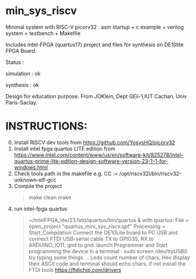 # min_sys_riscv
Minimal system with RISC-V picorv32 : asm startup + c example + verilog system + testbench + Makefile

Includes intel-FPGA (quartus17) project and files for synthesis on DE10lite FPGA Board.

Status : 

simulation : ok 

synthesis : ok

Design for education purpose. 
From JOKlein, Dept GEii-1,IUT Cachan, Univ Paris-Saclay. 

# INSTRUCTIONS:
0. Install RISCV dev tools
   from  https://github.com/YosysHQ/picorv32
2. Install intel fpga quartus LITE edition
   from https://www.intel.com/content/www/us/en/software-kit/825278/intel-quartus-prime-lite-edition-design-software-version-23-1-1-for-windows.html
3. Check tools path in the makefile
   e.g. CC := /opt/riscv32i/bin/riscv32-unknown-elf-gcc 
4. Compile the project
   > make clean
   > make
5. run intel-fpga quartus
   > ~/intelFPGA_lite/23.1std/quartus/bin/quartus &
  with quartus:
     File > open_project "quartus_mini_sys_riscv.qpf"
     Processing > Start_Compilation
   Connect the DE10Lite board to PC USB and connect FTDI USB-serial cable
     TX to GPIO35, RX to ARDUINO_IO11, gnd to gnd. 
   launch Pragrammer and Start programming the device
   In a terminal :
   > sudo screen /dev/ttyUSB0
   try typing some things ...
   Leds count number of chars, Hex display their ASCII code and terminal should echo chars.
   if not install the FTDI tools https://ftdichip.com/drivers
